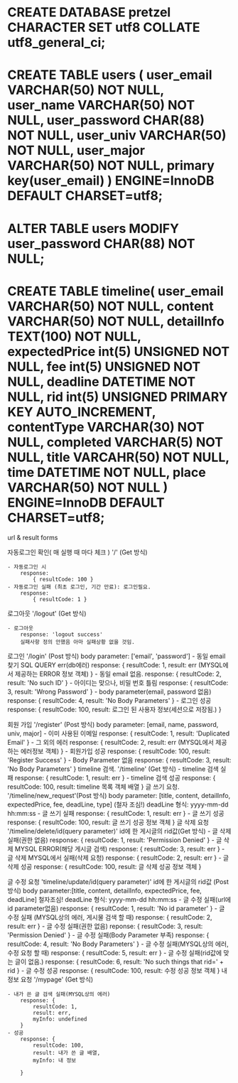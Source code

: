 CREATE DATABASE pretzel CHARACTER SET utf8 COLLATE utf8_general_ci;
============================================================
CREATE TABLE users (
    user_email VARCHAR(50) NOT NULL,
    user_name VARCHAR(50) NOT NULL,
    user_password CHAR(88) NOT NULL,
    user_univ VARCHAR(50) NOT NULL,
    user_major VARCHAR(50) NOT NULL,
    primary key(user_email)
) ENGINE=InnoDB DEFAULT CHARSET=utf8;
============================================================
ALTER TABLE users MODIFY user_password CHAR(88) NOT NULL;
============================================================
CREATE TABLE timeline(
    user_email VARCHAR(50) NOT NULL,
    content VARCHAR(50) NOT NULL,
    detailInfo TEXT(100) NOT NULL,
    expectedPrice int(5) UNSIGNED NOT NULL,
    fee int(5) UNSIGNED NOT NULL,
    deadline DATETIME NOT NULL,
    rid int(5) UNSIGNED PRIMARY KEY AUTO_INCREMENT,
    contentType VARCHAR(30) NOT NULL,
    completed VARCHAR(5) NOT NULL,
    title VARCAHR(50) NOT NULL,
    time DATETIME NOT NULL,
    place VARCHAR(50) NOT NULL
) ENGINE=InnoDB DEFAULT CHARSET=utf8;
============================================================
url & result forms

자동로그인 확인( 매 실행 때 마다 체크 )
'/' (Get 방식)

    - 자동로그인 시
        response:
            { resultCode: 100 }
    - 자동로그인 실패 (최초 로그인, 기간 만료): 로그인필요.
        response: 
            { resultCode: 1 }
로그아웃
'/logout' (Get 방식)

    - 로그아웃
        response: 'logout success'
        실패사항 정의 안했음 아마 실패상황 없을 것임.

로그인
'/login' (Post 방식)
    body parameter: ['email', 'password']
    - 동일 email 찾기 SQL QUERY err(db에러)
        response: {
            resultCode: 1,
            result: err (MYSQL에서 제공하는 ERROR 정보 객체)
        }
    - 동일 email 없음.
        response: {
            resultCode: 2,
            result: 'No such ID'
        }
    - 아이디는 맞으나, 비밀 번호 틀림
        response: {
            resultCode: 3,
            result: 'Wrong Password'
        }
    - body parameter(email, password 없음)
        response: {
            resultCode: 4,
            result: 'No Body Parameters'
        }
    - 로그인 성공
        response: {
            resultCode: 100,
            result: 로그인 된 사용자 정보(세션으로 저장됨.)
        }

회원 가입
'/register' (Post 방식)
    body parameter: [email, name, password, univ, major]
    - 이미 사용된 이메일
        response: {
            resultCode: 1,
            result: 'Duplicated Email'
        }
    - 그 외의 에러
        response: {
            resultCode: 2,
            result: err (MYSQL에서 제공하는 에러정보 객체)
        }
    - 회원가입 성공
        response: {
            resultCode: 100,
            result: 'Register Success'
        }
    - Body Parameter 없음
        response: {
            resultCode: 3,
            result: 'No Body Parameters'
        }
timeline 검색.
'/timeline' (Get 방식)
    - timeline 검색 실패
        response: {
            resultCode: 1,
            result: err
        }
    - timeline 검색 성공
        response: {
            resultCode: 100,
            result: timeline 목록 객체 배열
        }
글 쓰기 요청.
'/timeline/new_request'(Post 방식)
    body parameter: [title, content, detailInfo, expectedPrice, 
                fee, deadLine, type] (철자 조심!)
    deadLine 형식: yyyy-mm-dd hh:mm:ss
    - 글 쓰기 실패
        response: {
            resultCode: 1,
            result: err
        }
    - 글 쓰기 성공
        response: {
            resultCode: 100,
            result: 글 쓰기 성공 정보 객체
        }
글 삭제 요청 
'/timeline/delete/id(query parameter)' id에 한 게시글의 rid값(Get 방식)
    - 글 삭제 실패(권한 없음)
        response: {
            resultCode: 1,
            result: 'Permission Denied'
        }
    - 글 삭제 MYSQL ERROR(해당 게시글 검색)
        response: {
            resultCode: 3,
            result: err
        }
    - 글 삭제 MYSQL에서 실패(삭제 요청)
        response: {
            resultCode: 2,
            result: err
        }
    - 글 삭제 성공
        response: {
            resultCode: 100,
            result: 글 삭제 성공 정보 객체
        }
    
글 수정 요청
'timeline/update/id(query parameter)' id에 한 게시글의 rid값
(Post 방식)
    body parameter:[title, content, detailInfo, expectedPrice, fee, deadLine] 철자조심!
    deadLine 형식: yyyy-mm-dd hh:mm:ss
    - 글 수정 실패(url에 id parameter없음)
        response: {
            resultCode: 1,
            result: 'No id parameter'
        }
    - 글 수정 실패 (MYSQL상의 에러, 게시물 검색 할 때)
        response: {
            resultCode: 2,
            result: err
        }
    - 글 수정 실패(권한 없음)
        reponse: {
            resultCode: 3,
            result: 'Permission Denied'
        }
    - 글 수정 실패(Body Parameter 부족)
        response: {
            resultCode: 4,
            result: 'No Body Parameters'
        }
    - 글 수정 실패(MYSQL상의 에러, 수정 요청 할 때)
        response: {
            resultCode: 5,
            result: err
        }
    - 글 수정 실패(rid값에 맞는 글이 없음.)
        response: {
            resultCode: 6,
            result: 'No such things that rid=' + rid
        }
    - 글 수정 성공
        response: {
            resultCode: 100,
            result: 수정 성공 정보 객체
        }
내 정보 요청
'/mypage' (Get 방식)

    - 내가 쓴 글 검색 실패(MYSQL상의 에러)
        response: {
            resultCode: 1,
            result: err,
            myInfo: undefined
        }
    - 성공
        response: {
            resultCode: 100,
            result: 내가 쓴 글 배열,
            myInfo: 내 정보

        }
